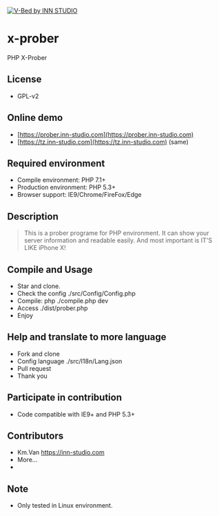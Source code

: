 ﻿﻿﻿[![V-Bed by INN STUDIO](https://wx3.sinaimg.cn/large/686ee05dly1fkvkxkwyhzj21gu0d2my8.jpg)](https://wx3.sinaimg.cn/large/686ee05dly1fkvkxkwyhzj21gu0d2my8.jpg)# x-proberPHP X-Prober## License* GPL-v2## Online demo- [https://prober.inn-studio.com](https://prober.inn-studio.com)- [https://tz.inn-studio.com](https://tz.inn-studio.com) (same)## Required environment- Compile environment: PHP 7.1+- Production environment: PHP 5.3+- Browser support: IE9/Chrome/FireFox/Edge## Description> This is a prober programe for PHP environment. It can show your server information and readable easily. And most important is IT'S LIKE iPhone X!## Compile and Usage- Star and clone.- Check the config ./src/Config/Config.php- Compile: php ./compile.php dev- Access ./dist/prober.php- Enjoy## Help and translate to more language- Fork and clone- Config language ./src/I18n/Lang.json- Pull request- Thank you## Participate in contribution- Code compatible with IE9+ and PHP 5.3+## Contributors- Km.Van https://inn-studio.com- More...- ## Note- Only tested in Linux environment.